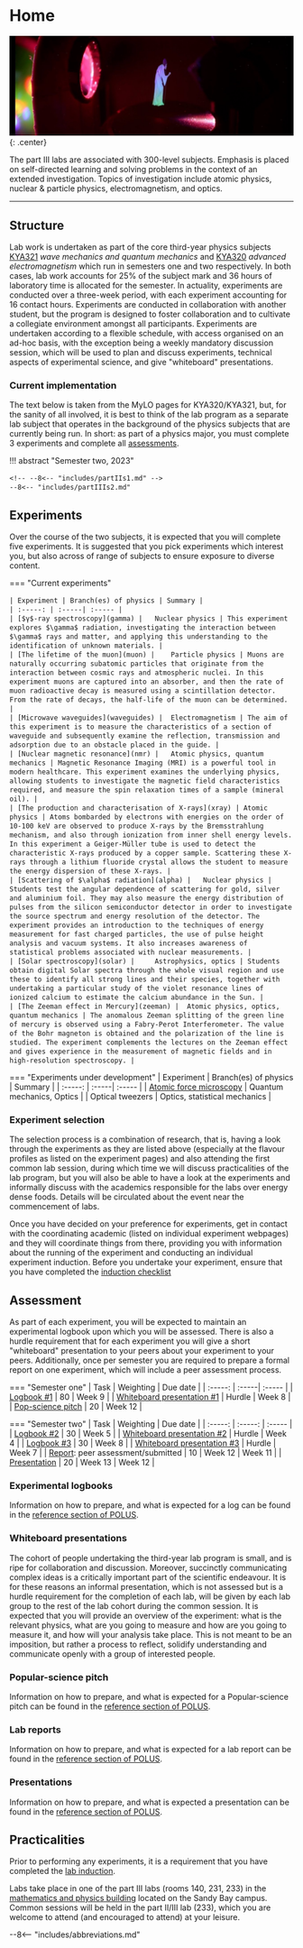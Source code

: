 # Home

![](header.jpg){: .center}

The part III labs are associated with 300-level subjects. Emphasis is placed on self-directed learning and solving problems in the context of an extended investigation. Topics of investigation include atomic physics, nuclear & particle physics, electromagnetism, and optics.

---

## Structure

Lab work is undertaken as part of the core third-year physics subjects [KYA321](https://www.utas.edu.au/courses/cse/units/kya321-wave-mechanics-and-quantum-mechanics) *wave mechanics and quantum mechanics* and [KYA320](https://www.utas.edu.au/courses/cse/units/kya320-advanced-electromagnetism) *advanced electromagnetism* which run in semesters one and two respectively. In both cases, lab work accounts for 25% of the subject mark and 36 hours of laboratory time is allocated for the semester. In actuality, experiments are conducted over a three-week period, with each experiment accounting for 16 contact hours. Experiments are conducted in collaboration with another student, but the program is designed to foster collaboration and to cultivate a collegiate environment amongst all participants. Experiments are undertaken according to a flexible schedule, with access organised on an ad-hoc basis, with the exception being a weekly mandatory discussion session, which will be used to plan and discuss experiments, technical aspects of experimental science, and give "whiteboard" presentations.

### Current implementation

The text below is taken from the MyLO pages for KYA320/KYA321, but, for the sanity of all involved, it is best to think of the lab program as a separate lab subject that operates in the background of the physics subjects that are currently being run. In short: as part of a physics major, you must complete 3 experiments and complete all [assessments]($assessments).

!!! abstract "Semester two, 2023"

    <!-- --8<-- "includes/partIIs1.md" -->
    --8<-- "includes/partIIIs2.md"

## Experiments

Over the course of the two subjects, it is expected that you will complete five experiments. It is suggested that you pick experiments which interest you, but also across of range of subjects to ensure exposure to diverse content.

=== "Current experiments"

    | Experiment | Branch(es) of physics | Summary |
    | :-----: | :-----| :----- |
    | [$γ$-ray spectroscopy](gamma) |	Nuclear physics | This experiment explores $\gamma$ radiation, investigating the interaction between $\gamma$ rays and matter, and applying this understanding to the identification of unknown materials. |
    | [The lifetime of the muon](muon) |	Particle physics | Muons are naturally occurring subatomic particles that originate from the interaction between cosmic rays and atmospheric nuclei. In this experiment muons are captured into an absorber, and then the rate of muon radioactive decay is measured using a scintillation detector. From the rate of decays, the half-life of the muon can be determined. |
    | [Microwave waveguides](waveguides) |	Electromagnetism | The aim of this experiment is to measure the characteristics of a section of waveguide and subsequently examine the reflection, transmission and adsorption due to an obstacle placed in the guide. |
    | [Nuclear magnetic resonance](nmr) |	Atomic physics, quantum mechanics | Magnetic Resonance Imaging (MRI) is a powerful tool in modern healthcare. This experiment examines the underlying physics, allowing students to investigate the magnetic field characteristics required, and measure the spin relaxation times of a sample (mineral oil). |
    | [The production and characterisation of X-rays](xray) | Atomic physics | Atoms bombarded by electrons with energies on the order of 10-100 keV are observed to produce X-rays by the Bremsstrahlung mechanism, and also through ionization from inner shell energy levels. In this experiment a Geiger-Müller tube is used to detect the characteristic X-rays produced by a copper sample. Scattering these X-rays through a lithium fluoride crystal allows the student to measure the energy dispersion of these X-rays. |
    | [Scattering of $\alpha$ radiation](alpha) | 	Nuclear physics | Students test the angular dependence of scattering for gold, silver and aluminium foil. They may also measure the energy distribution of pulses from the silicon semiconductor detector in order to investigate the source spectrum and energy resolution of the detector. The experiment provides an introduction to the techniques of energy measurement for fast charged particles, the use of pulse height analysis and vacuum systems. It also increases awareness of statistical problems associated with nuclear measurements. |
    | [Solar spectroscopy](solar) | 	Astrophysics, optics | Students obtain digital Solar spectra through the whole visual region and use these to identify all strong lines and their species, together with undertaking a particular study of the violet resonance lines of ionized calcium to estimate the calcium abundance in the Sun. |
    | [The Zeeman effect in Mercury](zeeman) |	Atomic physics, optics, quantum mechanics | The anomalous Zeeman splitting of the green line of mercury is observed using a Fabry-Perot Interferometer. The value of the Bohr magneton is obtained and the polarization of the line is studied. The experiment complements the lectures on the Zeeman effect and gives experience in the measurement of magnetic fields and in high-resolution spectroscopy. |

=== "Experiments under development"
    | Experiment | Branch(es) of physics | Summary |
    | :-----: | :-----| :----- |
    | [Atomic force microscopy](afm) | Quantum mechanics, Optics |
    | Optical tweezers | Optics, statistical mechanics |

### Experiment selection

The selection process is a combination of research, that is, having a look through the experiments as they are listed above (especially at the flavour profiles as listed on the experiment pages) and also attending the first common lab session, during which time we will discuss practicalities of the lab program, but you will also be able to have a look at the experiments and informally discuss with the academics responsible for the labs over energy dense foods. Details will be circulated about the event near the commencement of labs.

Once you have decided on your preference for experiments, get in contact with the coordinating academic (listed on individual experiment webpages) and they will coordinate things from there, providing you with information about the running of the experiment and conducting an individual experiment induction. Before you undertake your experiment, ensure that you have completed the [induction checklist](../safety/inductions/#checklist)

## Assessment
As part of each experiment, you will be expected to maintain an experimental logbook upon which you will be assessed. There is also a hurdle requirement that for each experiment you will give a short "whiteboard" presentation to your peers about your experiment to your peers. Additionally, once per semester you are required to prepare a formal report on one experiment, which will include a peer assessment process.

=== "Semester one"
    | Task | Weighting | Due date |
    | :-----: | :-----| :----- |
    | [Logbook #1](#experimental-logbooks) | $80%$ | Week 9 |
    | [Whiteboard presentation #1](#whiteboard-presentations) | Hurdle | Week 8 |
    | [Pop-science pitch](#popular-science-pitch) | $20%$ | Week 12 |


=== "Semester two"
    | Task | Weighting | Due date |
    | :-----: | :-----: | :----- |
    | [Logbook #2](#experimental-logbooks) | $30%$ | Week 5 |
    | [Whiteboard presentation #2](#whiteboard-presentations) | Hurdle | Week 4 |
    | [Logbook #3](#experimental-logbooks) | $30%$ | Week 8 |
    | [Whiteboard presentation #3](#whiteboard-presentations) | Hurdle | Week 7 |
    | [Report](#report): peer assessment/submitted | $10%/20%$ | Week 12 | Week 11 |
    | [Presentation](#presentations) | $20%$ | Week 13 | Week 12 |

### Experimental logbooks

Information on how to prepare, and what is expected for a log can be found in the [reference section of POLUS](../reference/experiment/#log-books).

### Whiteboard presentations

The cohort of people undertaking the third-year lab program is small, and is ripe for collaboration and discussion. Moreover, succinctly communicating complex ideas is a critically important part of the scientific endeavour. It is for these reasons an informal presentation, which is not assessed but is a hurdle requirement for the completion of each lab, will be given by each lab group to the rest of the lab cohort during the common session. It is expected that you will provide an overview of the experiment: what is the relevant physics, what are you going to measure and how are you going to measure it, and how will your analysis take place. This is not meant to be an imposition, but rather a process to reflect, solidify understanding and communicate openly with a group of interested people.

### Popular-science pitch
Information on how to prepare, and what is expected for a Popular-science pitch can be found in the [reference section of POLUS](../reference/experiment/#popular-science-pitch).

### Lab reports
Information on how to prepare, and what is expected for a lab report can be found in the [reference section of POLUS](../reference/experiment/#reports).

### Presentations
Information on how to prepare, and what is expected a presentation can be found in the [reference section of POLUS](../reference/experiment/#presentations).

## Practicalities
Prior to performing any experiments, it is a requirement that you have completed the [lab induction](../safety/inductions/).

Labs take place in one of the part III labs (rooms 140, 231, 233) in the [mathematics and physics building](https://www.openstreetmap.org/way/23959304) located on the Sandy Bay campus. Common sessions will be held in the part II/III lab (233), which you are welcome to attend (and encouraged to attend) at your leisure.



--8<-- "includes/abbreviations.md"
